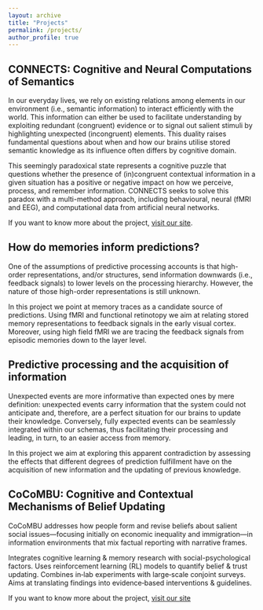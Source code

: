 ```yaml
---
layout: archive
title: "Projects"
permalink: /projects/
author_profile: true
---
```



## CONNECTS: Cognitive and Neural Computations of Semantics

In our everyday lives, we rely on existing relations among elements in our environment (i.e., semantic information) to interact efficiently with the world. This information can either be used to facilitate understanding by exploiting redundant (congruent) evidence or to signal out salient stimuli by highlighting unexpected (incongruent) elements. This duality raises fundamental questions about when and how our brains utilise stored semantic knowledge as its influence often differs by cognitive domain. 

This seemingly paradoxical state represents a cognitive puzzle that questions whether the presence of (in)congruent contextual information in a given situation has a positive or negative impact on how we perceive, process, and remember information. CONNECTS seeks to solve this paradox with a multi-method approach, including behavioural, neural (fMRI and EEG), and computational data from artificial neural networks.

If you want to know more about the project, [visit our site](https://sites.google.com/view/connects-site).


## How do memories inform predictions?

One of the assumptions of predictive processing accounts is that high-order representations, and/or structures, send information downwards (i.e., feedback signals) to lower levels on the processing hierarchy. However, the nature of those high-order representations is still unknown. 

In this project we point at memory traces as a candidate source of predictions. Using fMRI and functional retinotopy we aim at relating stored memory representations to feedback signals in the early visual cortex. Moreover, using high field fMRI we are tracing the feedback signals from episodic memories down to the layer level.

## Predictive processing and the acquisition of information
Unexpected events are more informative than expected ones by mere definition: unexpected events carry information that the system could not anticipate and, therefore, are a perfect situation for our brains to update their knowledge. Conversely, fully expected events can be seamlessly integrated within our schemas, thus facilitating their processing and leading, in turn, to an easier access from memory. 

In this project we aim at exploring this apparent contradiction by assessing the effects that different degrees of prediction fulfillment have on the acquisition of new information and the updating of previous knowledge.

## CoCoMBU: Cognitive and Contextual Mechanisms of Belief Updating
CoCoMBU addresses how people form and revise beliefs about salient social issues—focusing initially on economic inequality and immigration—in information environments that mix factual reporting with narrative frames.

Integrates cognitive learning & memory research with social-psychological factors.
Uses reinforcement learning (RL) models to quantify belief & trust updating.
Combines in‑lab experiments with large‑scale conjoint surveys.
Aims at translating findings into evidence‑based interventions & guidelines.

If you want to know more about the project, [visit our site](https://ortiztudela.github.io/ortiztudela/cocombu/)
